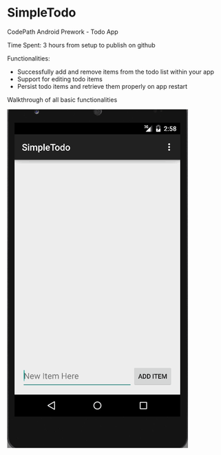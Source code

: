 # SimpleTodo
CodePath Android Prework - Todo App

Time Spent: 3 hours from setup to publish on github

Functionalities:
- Successfully add and remove items from the todo list within your app
- Support for editing todo items
- Persist todo items and retrieve them properly on app restart


Walkthrough of all basic functionalities

![alt tag](walkthrough_V0.gif)